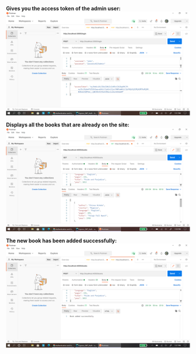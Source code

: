 **Gives you the access token of the admin user:**
![img.png](img/sc_1.png)

**Displays all the books that are already on the site:**
![img.png](img/sc_2.png)

**The new book has been added successfully:**
![img.png](img/sc_3.png)